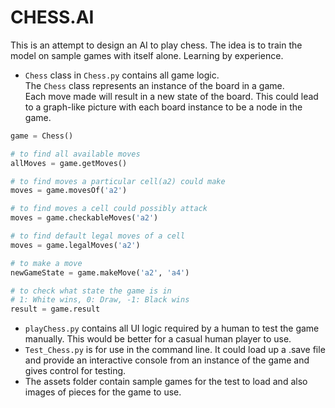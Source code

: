 # CHESS.AI
This is an attempt to design an AI to play chess.
The idea is to train the model on sample games with itself alone. Learning by experience.

* ```Chess``` class in ```Chess.py``` contains all game logic. <br>The ```Chess``` class represents an instance of the board in a game. <br>Each move made will result in a new state of the board. This could lead to a graph-like picture with each board instance to be a node in the game.
```python
game = Chess()

# to find all available moves
allMoves = game.getMoves()

# to find moves a particular cell(a2) could make
moves = game.movesOf('a2')

# to find moves a cell could possibly attack
moves = game.checkableMoves('a2')

# to find default legal moves of a cell
moves = game.legalMoves('a2')

# to make a move
newGameState = game.makeMove('a2', 'a4')

# to check what state the game is in
# 1: White wins, 0: Draw, -1: Black wins
result = game.result
```
* ```playChess.py``` contains all UI logic required by a human to test the game manually. This would be better for a casual human player to use.
* ```Test_Chess.py``` is for use in the command line. It could load up a .save file and provide an interactive console from an instance of the game and gives control for testing.
* The assets folder contain sample games for the test to load and also images of pieces for the game to use.